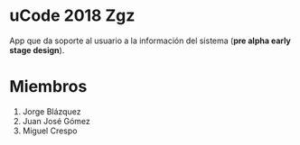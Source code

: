 # uCode 2018 Zgz 

App que da soporte al usuario a la información del sistema (**pre alpha early stage design**).

# Miembros
1. Jorge Blázquez
2. Juan José Gómez
3. Miguel Crespo
